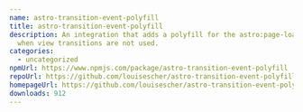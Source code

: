 ```yaml
---
name: astro-transition-event-polyfill
title: astro-transition-event-polyfill
description: An integration that adds a polyfill for the astro:page-load event
  when view transitions are not used.
categories:
  - uncategorized
npmUrl: https://www.npmjs.com/package/astro-transition-event-polyfill
repoUrl: https://github.com/louisescher/astro-transition-event-polyfill
homepageUrl: https://github.com/louisescher/astro-transition-event-polyfill#readme
downloads: 912
---
```

